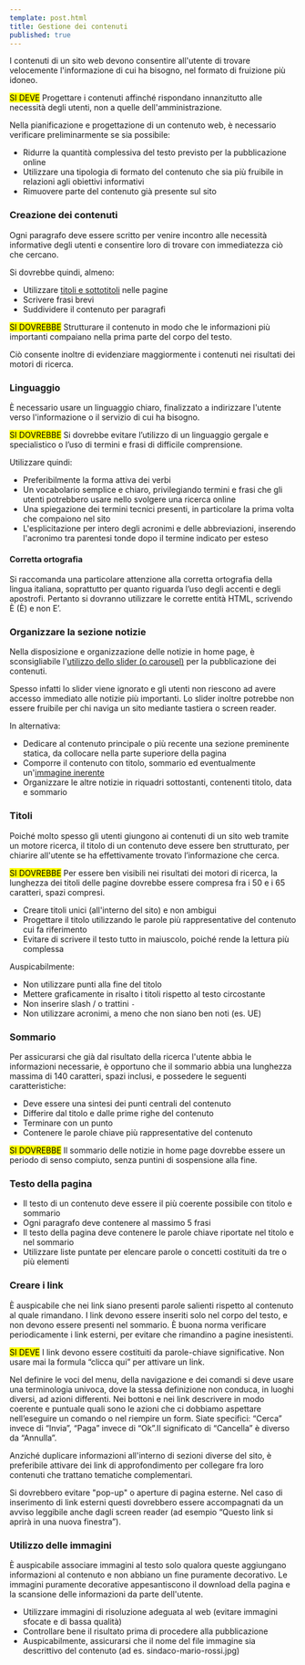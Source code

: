 ```yaml
---
template: post.html
title: Gestione dei contenuti
published: true
---
```


I contenuti di un sito web devono consentire all'utente di trovare velocemente l'informazione di cui ha bisogno, nel formato di fruizione più idoneo.

<div class="lg-callout lg-callout-must">
<mark>SI DEVE</mark>
Progettare i contenuti affinché rispondano innanzitutto alle necessità degli utenti, non a quelle dell'amministrazione.
</div>

Nella pianificazione e progettazione di un contenuto web, è necessario verificare preliminarmente se sia possibile:

- Ridurre la quantità complessiva del testo previsto per la pubblicazione online
- Utilizzare una tipologia di formato del contenuto che sia più fruibile in relazioni agli obiettivi informativi
- Rimuovere parte del contenuto già presente sul sito

### Creazione dei contenuti

Ogni paragrafo deve essere scritto per venire incontro alle necessità informative degli utenti e consentire
loro di trovare con immediatezza ciò che cercano.

Si dovrebbe quindi, almeno:

- Utilizzare [titoli e sottotitoli](#titoli) nelle pagine
- Scrivere frasi brevi
- Suddividere il contenuto per paragrafi

<div class="lg-callout lg-callout-should">
<mark>SI DOVREBBE</mark>
Strutturare il contenuto in modo che le informazioni più importanti compaiano nella prima parte del corpo del testo.
</div>

Ciò consente inoltre di evidenziare maggiormente i contenuti nei risultati dei motori di ricerca.

### Linguaggio

È necessario usare un linguaggio chiaro, finalizzato a indirizzare l'utente verso l'informazione o il servizio di cui ha bisogno.

<div class="lg-callout lg-callout-should">
<mark>SI DOVREBBE</mark>
Si dovrebbe evitare l’utilizzo di un linguaggio gergale e specialistico o l’uso di termini e frasi di difficile comprensione.
</div>

Utilizzare quindi:

- Preferibilmente la forma attiva dei verbi
- Un vocabolario semplice e chiaro, privilegiando termini e frasi che gli utenti potrebbero usare nello svolgere una ricerca online
- Una spiegazione dei termini tecnici presenti, in particolare la prima volta che compaiono nel sito
- L'esplicitazione per intero degli acronimi e delle abbreviazioni, inserendo l'acronimo tra parentesi tonde dopo il termine indicato per esteso

#### Corretta ortografia

Si raccomanda una particolare attenzione alla corretta ortografia della lingua italiana, soprattutto per quanto riguarda l’uso degli accenti e degli apostrofi. Pertanto si dovranno utilizzare le corrette entità HTML, scrivendo È (È) e non E’.

###  Organizzare la sezione notizie

Nella disposizione e organizzazione delle notizie in home page, è sconsigliabile l'[utilizzo dello slider (o carousel)](/linee-guida/layout/carousel/)
per la pubblicazione dei contenuti.

Spesso infatti lo slider viene ignorato e gli utenti non riescono ad avere accesso immediato alle notizie più importanti.
Lo slider inoltre potrebbe non essere fruibile per chi naviga un sito mediante tastiera o screen reader.

In alternativa:

- Dedicare al contenuto principale o più recente una sezione preminente statica, da collocare nella parte superiore della pagina
- Comporre il contenuto con titolo, sommario ed eventualmente un'[immagine inerente](#immagini)
- Organizzare le altre notizie in riquadri sottostanti, contenenti titolo, data e sommario


### <span id="titoli">Titoli</span>

Poiché molto spesso gli utenti giungono ai contenuti di un sito web tramite un motore ricerca, il titolo di un contenuto deve essere ben strutturato,
per chiarire all'utente se ha effettivamente trovato l’informazione che cerca.

<div class="lg-callout lg-callout-should">
<mark>SI DOVREBBE</mark>
Per essere ben visibili nei risultati dei motori di ricerca, la lunghezza dei titoli delle pagine dovrebbe essere compresa
fra i 50 e i 65 caratteri, spazi compresi.
</div>

- Creare titoli unici (all'interno del sito) e non ambigui
- Progettare il titolo utilizzando le parole più rappresentative del contenuto cui fa riferimento
- Evitare di scrivere il testo tutto in maiuscolo, poiché rende la lettura più complessa

Auspicabilmente:

- Non utilizzare punti alla fine del titolo
- Mettere graficamente in risalto i titoli rispetto al testo circostante
- Non inserire slash / o trattini ```-```
- Non utilizzare acronimi, a meno che non siano ben noti (es. UE)

### Sommario

Per assicurarsi che già dal risultato della ricerca l'utente abbia le informazioni necessarie,
è opportuno che il sommario abbia una lunghezza massima di 140 caratteri, spazi inclusi,
e possedere le seguenti caratteristiche:

- Deve essere una sintesi dei punti centrali del contenuto
- Differire dal titolo e dalle prime righe del contenuto
- Terminare con un punto
- Contenere le parole chiave più rappresentative del contenuto

<div class="lg-callout lg-callout-should">
<mark>SI DOVREBBE</mark>
Il sommario delle notizie in home page dovrebbe essere un periodo di senso compiuto, senza puntini di sospensione alla fine.
</div>

### Testo della pagina

- Il testo di un contenuto deve essere il più coerente possibile con titolo e sommario
- Ogni paragrafo deve contenere al massimo 5 frasi
- Il testo della pagina deve contenere le parole chiave riportate nel titolo e nel sommario
- Utilizzare liste puntate per elencare parole o concetti costituiti da tre o più elementi

### Creare i link

È auspicabile che nei link siano presenti parole salienti rispetto al contenuto al quale rimandano.
I link devono essere inseriti solo nel corpo del testo, e non devono essere presenti nel sommario.
È buona norma verificare periodicamente i link esterni, per evitare che rimandino a pagine inesistenti.

<div class="lg-callout lg-callout-must">
<mark>SI DEVE</mark>
I link devono essere costituiti da parole-chiave significative. Non usare mai la formula “clicca qui” per attivare un link.
</div>

Nel definire le voci del menu, della navigazione e dei comandi si deve usare una terminologia univoca, dove la stessa definizione non conduca, in luoghi diversi, ad azioni differenti. Nei bottoni e nei link descrivere in modo coerente e puntuale quali sono le azioni che ci dobbiamo aspettare nell’eseguire un comando o nel riempire un form. Siate specifici: “Cerca” invece di “Invia”, “Paga” invece di “Ok”.Il significato di “Cancella” è diverso da “Annulla”.

Anziché duplicare informazioni all'interno di sezioni diverse del sito, è preferibile attivare dei
link di approfondimento per collegare fra loro contenuti che trattano tematiche complementari.

Si dovrebbero evitare "pop-up" o aperture di pagina esterne. Nel caso di inserimento di link esterni questi dovrebbero essere accompagnati da un avviso leggibile anche dagli screen reader (ad esempio “Questo link si aprirà in una nuova finestra”).

### <span id="immagini">Utilizzo delle immagini</span>

È auspicabile associare immagini al testo solo qualora queste aggiungano informazioni al contenuto e non abbiano un fine puramente decorativo.
Le immagini puramente decorative appesantiscono il download della pagina e la scansione delle informazioni da parte dell'utente.

- Utilizzare immagini di risoluzione adeguata al web (evitare immagini sfocate e di bassa qualità)
- Controllare bene il risultato prima di procedere alla pubblicazione
- Auspicabilmente, assicurarsi che il nome del file immagine sia descrittivo del contenuto (ad es. sindaco-mario-rossi.jpg)

<!-- TODO: È necessario utilizzare il testo alternativo ```alt``` per comunicare il messaggio veicolato dall'immagine: in questo modo il contenuto sarà fruibile anche da parte di coloro che per varie ragioni non siano in grado di visualizzare l’immagine.

Le didascalie sono opzionali: inserire una didascalia per descrivere ciò che l'immagine rappresenta,
non per sintetizzare il contenuto della pagina. -->
